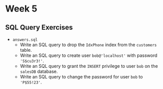 # Week 5

## SQL Query Exercises
- <code>answers.sql</code>
  - Write an SQL query to drop the `IdxPhone` index from the `customers` table.
  - Write an SQL query to create user `bob@'localhost'` with password `'S$cu3r3!'`.
  - Write an SQL query to grant the `INSERT` privilege to user `bob` on the `salesDB` database.
  - Write an SQL query to change the password for user `bob` to `'P$55!23'`.